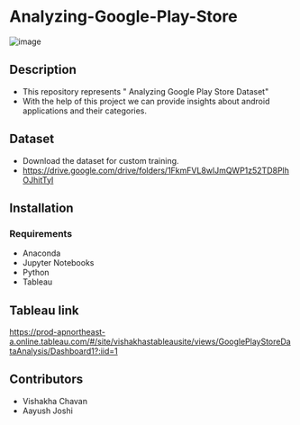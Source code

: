 # Analyzing-Google-Play-Store


![image](https://user-images.githubusercontent.com/84713193/132555748-a98afc87-09d9-4b0a-b702-4f28f8ffd4a9.png)

## Description

* This repository represents " Analyzing Google Play Store Dataset"
* With the help of this project we can provide insights about android applications and their categories.

## Dataset

* Download the dataset for custom training.
* https://drive.google.com/drive/folders/1FkmFVL8wlJmQWP1z52TD8PlhOJhitTyI

## Installation

### Requirements

* Anaconda
* Jupyter Notebooks
* Python
* Tableau


## Tableau link

https://prod-apnortheast-a.online.tableau.com/#/site/vishakhastableausite/views/GooglePlayStoreDataAnalysis/Dashboard1?:iid=1


## Contributors

* Vishakha Chavan
* Aayush Joshi
